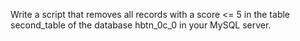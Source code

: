 Write a script that removes all records with a score <= 5 in the table second_table of the database hbtn_0c_0 in your MySQL server.

